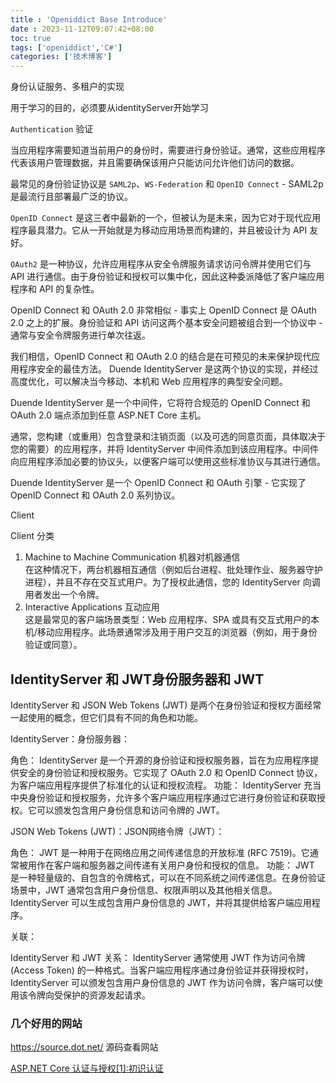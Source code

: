 ```yaml
---
title : 'Openiddict Base Introduce'
date : 2023-11-12T09:07:42+08:00
toc: true
tags: ['openiddict','C#']
categories: ['技术博客']
---
```


身份认证服务、多租户的实现 

用于学习的目的，必须要从identityServer开始学习


`Authentication` 验证

当应用程序需要知道当前用户的身份时，需要进行身份验证。通常，这些应用程序代表该用户管理数据，并且需要确保该用户只能访问允许他们访问的数据。

最常见的身份验证协议是 `SAML2p`、`WS-Federation` 和 `OpenID Connect` - SAML2p 是最流行且部署最广泛的协议。

`OpenID Connect` 是这三者中最新的一个，但被认为是未来，因为它对于现代应用程序最具潜力。它从一开始就是为移动应用场景而构建的，并且被设计为 API 友好。

`OAuth2` 是一种协议，允许应用程序从安全令牌服务请求访问令牌并使用它们与 API 进行通信。由于身份验证和授权可以集中化，因此这种委派降低了客户端应用程序和 API 的复杂性。

OpenID Connect 和 OAuth 2.0 非常相似 - 事实上 OpenID Connect 是 OAuth 2.0 之上的扩展。身份验证和 API 访问这两个基本安全问题被组合到一个协议中 - 通常与安全令牌服务进行单次往返。

我们相信，OpenID Connect 和 OAuth 2.0 的结合是在可预见的未来保护现代应用程序安全的最佳方法。 Duende IdentityServer 是这两个协议的实现，并经过高度优化，可以解决当今移动、本机和 Web 应用程序的典型安全问题。

Duende IdentityServer 是一个中间件，它将符合规范的 OpenID Connect 和 OAuth 2.0 端点添加到任意 ASP.NET Core 主机。

通常，您构建（或重用）包含登录和注销页面（以及可选的同意页面，具体取决于您的需要）的应用程序，并将 IdentityServer 中间件添加到该应用程序。中间件向应用程序添加必要的协议头，以便客户端可以使用这些标准协议与其进行通信。

Duende IdentityServer 是一个 OpenID Connect 和 OAuth 引擎 - 它实现了 OpenID Connect 和 OAuth 2.0 系列协议。


Client 

Client 分类

1. Machine to Machine Communication 机器对机器通信  
在这种情况下，两台机器相互通信（例如后台进程、批处理作业、服务器守护进程），并且不存在交互式用户。为了授权此通信，您的 IdentityServer 向调用者发出一个令牌。
2. Interactive Applications 互动应用  
这是最常见的客户端场景类型：Web 应用程序、SPA 或具有交互式用户的本机/移动应用程序。此场景通常涉及用于用户交互的浏览器（例如，用于身份验证或同意）。


## IdentityServer 和 JWT身份服务器和 JWT


IdentityServer 和 JSON Web Tokens (JWT) 是两个在身份验证和授权方面经常一起使用的概念，但它们具有不同的角色和功能。

IdentityServer：身份服务器：

角色： IdentityServer 是一个开源的身份验证和授权服务器，旨在为应用程序提供安全的身份验证和授权服务。它实现了 OAuth 2.0 和 OpenID Connect 协议，为客户端应用程序提供了标准化的认证和授权流程。
功能： IdentityServer 充当中央身份验证和授权服务，允许多个客户端应用程序通过它进行身份验证和获取授权。它可以颁发包含用户身份信息和访问令牌的 JWT。

JSON Web Tokens (JWT)：JSON网络令牌（JWT）：

角色： JWT 是一种用于在网络应用之间传递信息的开放标准 (RFC 7519)。它通常被用作在客户端和服务器之间传递有关用户身份和授权的信息。
功能： JWT 是一种轻量级的、自包含的令牌格式，可以在不同系统之间传递信息。在身份验证场景中，JWT 通常包含用户身份信息、权限声明以及其他相关信息。IdentityServer 可以生成包含用户身份信息的 JWT，并将其提供给客户端应用程序。

关联：

IdentityServer 和 JWT 关系： IdentityServer 通常使用 JWT 作为访问令牌 (Access Token) 的一种格式。当客户端应用程序通过身份验证并获得授权时，IdentityServer 可以颁发包含用户身份信息的 JWT 作为访问令牌，客户端可以使用该令牌向受保护的资源发起请求。 

### 几个好用的网站

https://source.dot.net/  源码查看网站

[ASP.NET Core 认证与授权[1]:初识认证](https://www.cnblogs.com/RainingNight/p/introduce-basic-authentication-in-asp-net-core.html#microsoft.aspnetcore.authentication)

